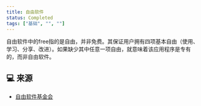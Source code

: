 ```yaml
---
title: 自由软件
status: Completed
tags: ["基础", "", ""]
---
```


自由软件中的free指的是自由，并非免费。其保证用户拥有四项基本自由（使用、学习、分享、改进）。如果缺少其中任意一项自由，就意味着该应用程序是专有的，而非自由软件。

## 💻 来源

* [自由软件基金会](https://fsfe.org/freesoftware/freesoftware.en.html)